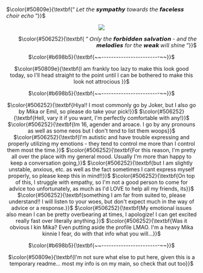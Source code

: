 <p align="left">
 $\color{#50809e}{\textbf{“ 𝘓𝘦𝘵 𝘵𝘩𝘦 𝙨𝙮𝙢𝙥𝙖𝙩𝙝𝙮 𝘵𝘰𝘸𝘢𝘳𝘥𝘴 𝘵𝘩𝘦 𝙛𝙖𝙘𝙚𝙡𝙚𝙨𝙨 𝘤𝘩𝘰𝘪𝘳 𝘦𝘤𝘩𝘰 ”}}$ <br/>
  </p>

<p align="center">
<img src="https://files.catbox.moe/4n0lip.png" data-canonical-src="(https://files.catbox.moe/4n0lip.png)"
</p>
  <p align="right">   
$\color{#506252}{\textbf{ “ 𝘖𝘯𝘭𝘺 𝘵𝘩𝘦 𝙛𝙤𝙧𝙗𝙞𝙙𝙙𝙚𝙣 𝙨𝙖𝙡𝙫𝙖𝙩𝙞𝙤𝙣 - 𝘢𝘯𝘥 𝘵𝘩𝘦 𝙢𝙚𝙡𝙤𝙙𝙞𝙚𝙨 𝘧𝘰𝘳 𝘵𝘩𝘦 𝙬𝙚𝙖𝙠 𝘸𝘪𝘭𝘭 𝘴𝘩𝘪𝘯𝘦 ”}}$
</p>

<p align="center">
 $\color{#b698b5}{\textbf{~~------------------------~~}}$ <br/>
  </p>
 
<p align="center">
 $\color{#50809e}{\textbf{I am frankly too lazy to make this look good today, so I'll head straight to the point until I can be bothered to make this look not attrocious }}$ <br/>
  </p>

<p align="center">
 $\color{#b698b5}{\textbf{~~------------------------~~}}$ <br/>
  </p>
  
  <p align="center">   
$\color{#506252}{\textbf{Hiya!! I most commonly go by Joker, but I also go by Mika or Emil, so please do take your pick!}}$ 
$\color{#506252}{\textbf{Hell, vary it if you want, I'm perfectly comfortable with any!}}$
$\color{#506252}{\textbf{Im 16, agender and aroace. I go by any pronouns as well as some neos but I don't tend to list them woops}}$
$\color{#506252}{\textbf{I'm autistic and have trouble expressing and properly utilizing my emotions - they tend to control me more than I control them most the time.}}$
$\color{#506252}{\textbf{For this reason, I'm pretty all over the place with my general mood. Usually I'm more than happy to keep a conversation going,}}$
$\color{#506252}{\textbf{but I am slightly unstable, anxious, etc. as well as the fact sometimes I cant express myself properly, so please keep this in mind!!}}$
$\color{#506252}{\textbf{On top of this, I struggle with empathy, so I'm not a good person to come for advice too unfortunately, as much as I'd LOVE to help all my friends, its}}$
$\color{#506252}{\textbf{something I am far from suited to, please understand!! I will listen to your woes, but don't expect much in the way of advice or a response.}}$
$\color{#506252}{\textbf{My emotional issues also mean I can be pretty overbearing at times, I apologize! I can get excited really fast over literally anything.}}$
$\color{#506252}{\textbf{Was it obvious I kin Mika? Even putting aside the profile LMAO. I'm a heavy Mika kinnie I fear, do with that info what you will...}}$
</p>

<p align="center">
 $\color{#b698b5}{\textbf{~~------------------------~~}}$ <br/>
  </p>
 
<p align="center">
 $\color{#50809e}{\textbf{I'm not sure what else to put here, given this is a temporary readme... most my info is on my main, so check that out too}}$ <br/>
  </p>
